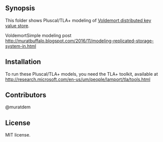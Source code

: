 ## Synopsis

This folder shows Pluscal/TLA+ modeling of [Voldemort distributed key value store](http://www.project-voldemort.com/voldemort/).

VoldemortSimple modeling post
http://muratbuffalo.blogspot.com/2016/11/modeling-replicated-storage-system-in.html


## Installation

To run these Pluscal/TLA+ models, you need the TLA+ toolkit, available at
http://research.microsoft.com/en-us/um/people/lamport/tla/tools.html

## Contributors

@muratdem

## License

MIT license.